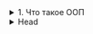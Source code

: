 


<details>
        <summary> 1. Что такое ООП</summary>

**ООП** (объектно-ориентированное программирование) — это парадигма программирования, 
основанная на использовании объектов, которые объединяют данные и методы для их обработки. 
Основные принципы: **инкапсуляция**, **наследование**, **полиморфизм** и **абстракция**.

```text

***** из методички *****
"ООП" - методология программирования, основанная на представлении программы в виде совокупности объектов, 
каждый из которых является экземпляром определенного класса, а классы образуют иерархию наследования.

Согласно парадигме ООП программа состоит из объектов, обменивающихся сообщениями. Объекты могут обладать состоянием, 
единственный способ изменить состояние объекта - передать ему сообщение,  в ответ на которое, 
объект может изменить собственное состояние.

Класс — это описание еще не созданного объекта, как бы общий шаблон, состоящий из полей, методов и конструктора, 
а объект – экземпляр класса, созданный на основе этого описания."
```


</details>

















<details>
        <summary>Head</summary>
</details>

